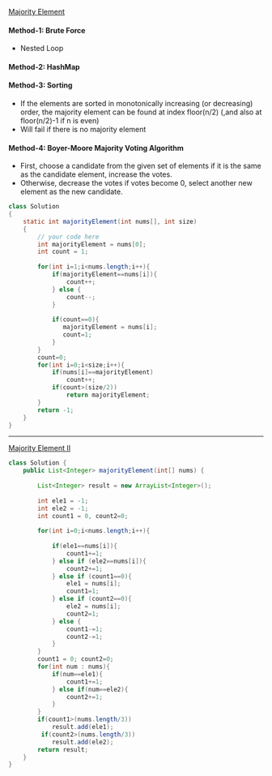 [Majority Element](https://leetcode.com/problems/majority-element/)

#### Method-1: Brute Force
* Nested Loop

#### Method-2: HashMap

#### Method-3: Sorting
* If the elements are sorted in monotonically increasing (or decreasing) order, the majority element can be found at index floor(n/2) (,and also at floor(n/2)-1 if n is even)
* Will fail if there is no majority element

#### Method-4: Boyer-Moore Majority Voting Algorithm
* First, choose a candidate from the given set of elements if it is the same as the candidate element, increase the votes.
* Otherwise, decrease the votes if votes become 0, select another new element as the new candidate.


```java
class Solution
{
    static int majorityElement(int nums[], int size)
    {
        // your code here
        int majorityElement = nums[0];
        int count = 1;
        
        for(int i=1;i<nums.length;i++){
            if(majorityElement==nums[i]){
                count++;
            } else {
                count--;
            }
            
            if(count==0){
               majorityElement = nums[i];
               count=1;
            }
        }
        count=0;
        for(int i=0;i<size;i++){
            if(nums[i]==majorityElement)
                count++;
            if(count>(size/2))
                return majorityElement;
        }
        return -1;
    }
}
```
---

[Majority Element II](https://leetcode.com/problems/majority-element-ii/)

```java
class Solution {
    public List<Integer> majorityElement(int[] nums) {
        
        List<Integer> result = new ArrayList<Integer>();
        
        int ele1 = -1;
        int ele2 = -1;
        int count1 = 0, count2=0;
        
        for(int i=0;i<nums.length;i++){
            
            if(ele1==nums[i]){
                count1+=1;
            } else if (ele2==nums[i]){
                count2+=1;
            } else if (count1==0){
                ele1 = nums[i];
                count1=1;
            } else if (count2==0){
                ele2 = nums[i];
                count2=1;
            } else {
                count1-=1;
                count2-=1;
            }
        }
        count1 = 0; count2=0;
        for(int num : nums){
            if(num==ele1){
                count1+=1;
            } else if(num==ele2){
                count2+=1;
            }
        }
        if(count1>(nums.length/3))
            result.add(ele1);
         if(count2>(nums.length/3))
            result.add(ele2);
        return result;
    }
}
```